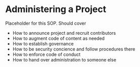 # Administering a Project

Placeholder for this SOP.  Should cover

* How to announce project and recruit contributors
* How to augment code of content as needed
* How to establish governance
* How to be security concience and follow procedures there
* How to enforce code of conduct
* How to hand over administration to someone else